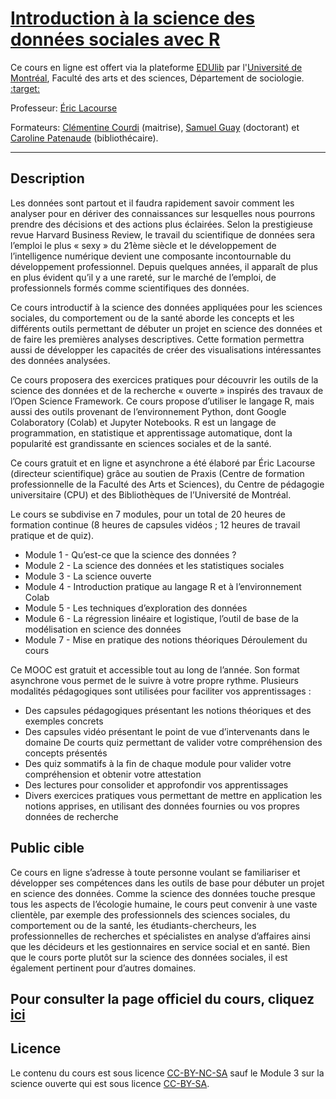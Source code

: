 # [Introduction à la science des données sociales avec R](https://catalogue.edulib.org/fr/cours/UMontreal-ISDS/)

Ce cours en ligne est offert via la plateforme
[EDUlib](https://catalogue.edulib.org/fr/cours/UMontreal-ISDS/) par
l'[Université de Montréal](https://umontreal.ca), Faculté des arts et des
sciences, Département de sociologie.
[:target:](https://catalogue.edulib.org/fr/cours/UMontreal-ISDS/)

Professeur: [Éric Lacourse](https://github.com/Labo-Lacourse)

Formateurs: [Clémentine Courdi](https://github.com/clemcou-socio) (maitrise),
[Samuel Guay](https://github.com/SamGuay) (doctorant) et
[Caroline Patenaude](https://github.com/crlnp) (bibliothécaire).

---

## Description

Les données sont partout et il faudra rapidement savoir comment les analyser
pour en dériver des connaissances sur lesquelles nous pourrons prendre des
décisions et des actions plus éclairées. Selon la prestigieuse revue Harvard
Business Review, le travail du scientifique de données sera l’emploi le plus «
sexy » du 21ème siècle et le développement de l’intelligence numérique devient
une composante incontournable du développement professionnel. Depuis quelques
années, il apparaît de plus en plus évident qu’il y a une rareté, sur le marché
de l’emploi, de professionnels formés comme scientifiques des données.

Ce cours introductif à la science des données appliquées pour les sciences
sociales, du comportement ou de la santé aborde les concepts et les différents
outils permettant de débuter un projet en science des données et de faire les
premières analyses descriptives. Cette formation permettra aussi de développer
les capacités de créer des visualisations intéressantes des données analysées.

Ce cours proposera des exercices pratiques pour découvrir les outils de la
science des données et de la recherche « ouverte » inspirés des travaux de
l’Open Science Framework. Ce cours propose d’utiliser le langage R, mais aussi
des outils provenant de l’environnement Python, dont Google Colaboratory (Colab)
et Jupyter Notebooks. R est un langage de programmation, en statistique et
apprentissage automatique, dont la popularité est grandissante en sciences
sociales et de la santé.

Ce cours gratuit et en ligne et asynchrone a été élaboré par Éric Lacourse
(directeur scientifique) grâce au soutien de Praxis (Centre de formation
professionnelle de la Faculté des Arts et Sciences), du Centre de pédagogie
universitaire (CPU) et des Bibliothèques de l’Université de Montréal.

Le cours se subdivise en 7 modules, pour un total de 20 heures de formation
continue (8 heures de capsules vidéos ; 12 heures de travail pratique et de
quiz).

- Module 1 - Qu’est-ce que la science des données ?
- Module 2 - La science des données et les statistiques sociales
- Module 3 - La science ouverte
- Module 4 - Introduction pratique au langage R et à l’environnement Colab
- Module 5 - Les techniques d’exploration des données
- Module 6 - La régression linéaire et logistique, l’outil de base de la
  modélisation en science des données
- Module 7 - Mise en pratique des notions théoriques Déroulement du cours

Ce MOOC est gratuit et accessible tout au long de l’année. Son format asynchrone
vous permet de le suivre à votre propre rythme. Plusieurs modalités pédagogiques
sont utilisées pour faciliter vos apprentissages :

- Des capsules pédagogiques présentant les notions théoriques et des exemples concrets 
- Des capsules vidéo présentant le point de vue d’intervenants dans le domaine De courts quiz permettant de valider votre compréhension des concepts présentés 
- Des quiz sommatifs à la fin de chaque module pour valider votre compréhension et obtenir votre attestation 
- Des lectures pour consolider et approfondir vos apprentissages 
- Divers exercices pratiques vous permettant de mettre en application les notions apprises, en utilisant des données fournies ou vos propres données de recherche

## Public cible

Ce cours en ligne s’adresse à toute personne voulant se familiariser et
développer ses compétences dans les outils de base pour débuter un projet en
science des données. Comme la science des données touche presque tous les
aspects de l’écologie humaine, le cours peut convenir à une vaste clientèle, par
exemple des professionnels des sciences sociales, du comportement ou de la
santé, les étudiants-chercheurs, les professionnelles de recherches et
spécialistes en analyse d’affaires ainsi que les décideurs et les gestionnaires
en service social et en santé. Bien que le cours porte plutôt sur la science des
données sociales, il est également pertinent pour d’autres domaines.

## Pour consulter la page officiel du cours, cliquez [ici](https://catalogue.edulib.org/fr/cours/UMontreal-ISDS/)

## Licence

Le contenu du cours est sous licence
[CC-BY-NC-SA](https://creativecommons.org/licenses/by-nc-sa/4.0/deed.fr) sauf le
Module 3 sur la science ouverte qui est sous licence
[CC-BY-SA](https://creativecommons.org/licenses/by-sa/4.0/legalcode.fr).
